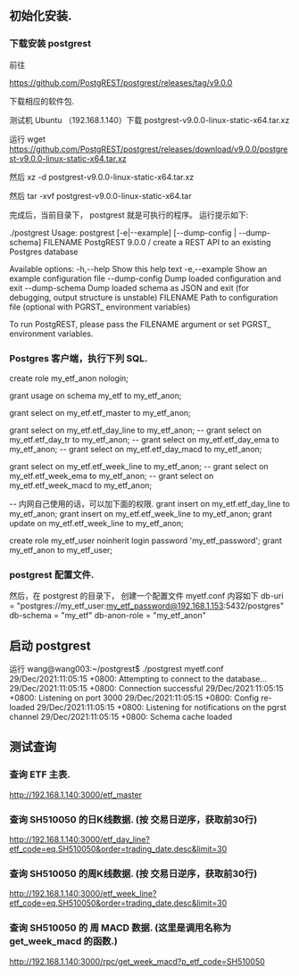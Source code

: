 


## 初始化安装.


### 下载安装 postgrest


前往

https://github.com/PostgREST/postgrest/releases/tag/v9.0.0

下载相应的软件包.




测试机 Ubuntu （192.168.1.140）下载 postgrest-v9.0.0-linux-static-x64.tar.xz

运行
wget https://github.com/PostgREST/postgrest/releases/download/v9.0.0/postgrest-v9.0.0-linux-static-x64.tar.xz

然后
xz -d postgrest-v9.0.0-linux-static-x64.tar.xz

然后
tar -xvf postgrest-v9.0.0-linux-static-x64.tar


完成后，当前目录下，  postgrest 就是可执行的程序。
运行提示如下:

./postgrest
Usage: postgrest [-e|--example] [--dump-config | --dump-schema] FILENAME
  PostgREST 9.0.0 / create a REST API to an existing Postgres database

Available options:
  -h,--help                Show this help text
  -e,--example             Show an example configuration file
  --dump-config            Dump loaded configuration and exit
  --dump-schema            Dump loaded schema as JSON and exit (for debugging,
                           output structure is unstable)
  FILENAME                 Path to configuration file (optional with PGRST_
                           environment variables)

To run PostgREST, please pass the FILENAME argument or set PGRST_ environment
variables.






### Postgres 客户端，执行下列 SQL.


create role my_etf_anon nologin;

grant usage on schema my_etf to my_etf_anon;

grant select on my_etf.etf_master to my_etf_anon;

grant select on my_etf.etf_day_line to my_etf_anon;
-- grant select on my_etf.etf_day_tr to my_etf_anon;
-- grant select on my_etf.etf_day_ema to my_etf_anon;
-- grant select on my_etf.etf_day_macd to my_etf_anon;

grant select on my_etf.etf_week_line to my_etf_anon;
-- grant select on my_etf.etf_week_ema to my_etf_anon;
-- grant select on my_etf.etf_week_macd to my_etf_anon;




-- 内网自己使用的话，可以加下面的权限.
grant insert on my_etf.etf_day_line to my_etf_anon;
grant insert on my_etf.etf_week_line to my_etf_anon;
grant update on my_etf.etf_week_line to my_etf_anon;




create role my_etf_user noinherit login password 'my_etf_password';
grant my_etf_anon to my_etf_user;




### postgrest 配置文件.

然后，在 postgrest 的目录下， 创建一个配置文件  myetf.conf
内容如下
db-uri = "postgres://my_etf_user:my_etf_password@192.168.1.153:5432/postgres"
db-schema = "my_etf"
db-anon-role = "my_etf_anon"





## 启动 postgrest


运行
wang@wang003:~/postgrest$ ./postgrest myetf.conf
29/Dec/2021:11:05:15 +0800: Attempting to connect to the database...
29/Dec/2021:11:05:15 +0800: Connection successful
29/Dec/2021:11:05:15 +0800: Listening on port 3000
29/Dec/2021:11:05:15 +0800: Config re-loaded
29/Dec/2021:11:05:15 +0800: Listening for notifications on the pgrst channel
29/Dec/2021:11:05:15 +0800: Schema cache loaded




## 测试查询


### 查询 ETF 主表.

http://192.168.1.140:3000/etf_master



### 查询 SH510050 的日K线数据. (按 交易日逆序，获取前30行)

http://192.168.1.140:3000/etf_day_line?etf_code=eq.SH510050&order=trading_date.desc&limit=30



### 查询 SH510050 的周K线数据. (按 交易日逆序，获取前30行)

http://192.168.1.140:3000/etf_week_line?etf_code=eq.SH510050&order=trading_date.desc&limit=30



### 查询 SH510050 的 周 MACD 数据. (这里是调用名称为 get_week_macd 的函数.)

http://192.168.1.140:3000/rpc/get_week_macd?p_etf_code=SH510050

